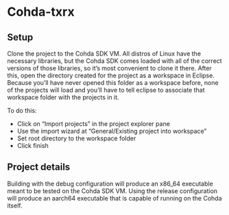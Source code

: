 # Cohda-txrx

## Setup

Clone the project to the Cohda SDK VM. All distros of Linux have the necessary libraries, but the Cohda SDK comes loaded with all of the correct versions of those libraries, so it’s most convenient to clone it there. After this, open the directory created for the project as a workspace in Eclipse. Because you’ll have never opened this folder as a workspace before, none of the projects will load and you’ll have to tell eclipse to associate that workspace folder with the projects in it.

To do this:

- Click on “Import projects” in the project explorer pane
- Use the import wizard at “General/Existing project into workspace”
- Set root directory to the workspace folder
- Click finish

## Project details

Building with the debug configuration will produce an x86_64 executable meant to be tested on the Cohda SDK VM. Using the release configuration will produce an aarch64 executable that is capable of running on the Cohda itself.

